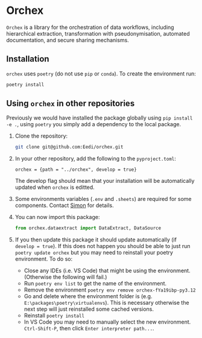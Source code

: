 # Orchex

`Orchex` is a library for the orchestration of data workflows, including hierarchical extraction, transformation with pseudonymisation, automated documentation, and secure sharing mechanisms.

## Installation

`orchex` uses `poetry` (do not use `pip` or `conda`). To create the environment run:

```bash
poetry install
```

## Using `orchex` in other repositories

Previously we would have installed the package globally using `pip install -e .`, using `poetry` you simply add a dependency to the local package.

1. Clone the repository:
    
    ```bash
    git clone git@github.com:Eedi/orchex.git
    ```
    
2. In your other repository, add the following to the `pyproject.toml`:

    ```
    orchex = {path = "../orchex", develop = true}
    ```
    The develop flag should mean that your installation will be automatically updated when `orchex` is editted.

3. Some environments variables (`.env` and `.sheets`) are required for some components. Contact [Simon](simon.woodhead@eedi.co.uk) for details.

4. You can now import this package:
    
    ```python
    from orchex.dataextract import DataExtract, DataSource
    ```

5. If you then update this package it should update automatically (if `develop = true`). If this does not happen you should be able to just run `poetry update orchex` but you may need to reinstall your poetry environment. To do so:

    - Close any IDEs (i.e. VS Code) that might be using the environment. (Otherwise the following will fail.)
    - Run `poetry env list` to get the name of the environment.
    - Remove the environment ```poetry env remove orchex-fYa19ibp-py3.12```
    - Go and delete where the environment folder is (e.g. `E:\packages\poetry\virtualenvs`). This is necessary otherwise the next step will just reinstalled some cached versions.
    - Reinstall ```poetry install```
    - In VS Code you may need to manually select the new environment. `Ctrl-Shift-P`, then click `Enter interpreter path...`.
